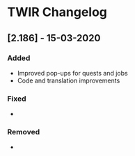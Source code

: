 # TWIR Changelog



## [2.186] - 15-03-2020
### Added
- Improved pop-ups for quests and jobs
- Code and translation improvements


### Fixed
-


### Removed
-
